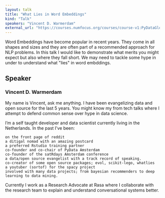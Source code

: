 ```yaml
---
layout: talk
title: "What Lies in Word Embeddings"
kind: "Talk"
speakers: "Vincent D. Warmerdam"
external_url: "https://courses.numfocus.org/courses/course-v1:PyDataGlobal+PDG20-talks+2020/jump_to/block-v1:PyDataGlobal+PDG20-talks+2020+type@vertical+block@8aaeed8a26304709b305db5db68f9337"
---
```


Word Embeddings have become popular in recent years. They come in all shapes and sizes and they are often part of a recommended approach for NLP problems. In this talk I would like to demonstrate what merits you might expect but also where they fall short. We may need to tackle some hype in under to understand what "lies" in word embddings.

## Speaker

### Vincent D. Warmerdam

My name is Vincent, ask me anything. I have been evangelizing data and open source for the last 5 years. You might know my from tech talks where I attempt to defend common sense over hype in data science.

I’m a self taught developer and data scientist currently living in the Netherlands. In the past I’ve been:

    on the front page of reddit
    a ditigal nomad with an amazing postcard
    a preferred Rstudio training partner
    co-founder and co-chair of PyData Amsterdam
    co-founder of the satRdays Amsterdam conference
    a data/open source evangelist with a track record of speaking.
    co-creator of some open source packages; evol, scikit-lego, whatlies
    a youtuber (sortof) for the spacy project
    involved with many data projects; from bayesian recommenders to deep learning to data mining.

Currently I work as a Research Advocate at Rasa where I collaborate with the research team to explain and understand conversational systems better.
